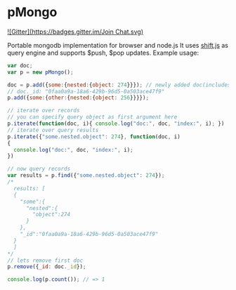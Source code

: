 pMongo
======
[![Gitter](https://badges.gitter.im/Join Chat.svg)](https://gitter.im/fatihky/pMongo?utm_source=badge&utm_medium=badge&utm_campaign=pr-badge&utm_content=badge)

Portable mongodb implementation for browser and node.js
It uses [shift.js](https://github.com/crcn/sift.js) as query engine and supports $push, $pop updates.
Example usage:
```js
var doc;
var p = new pMongo();

doc = p.add({some:{nested:{object: 274}}}); // newly added doc(includes _id field)
// doc._id: "0faa0a9a-18a6-429b-96d5-0a503ace47f9"
p.add({some:{other:{nested:{object: 256}}}});

// iterate over records
// you can specify query object as first argument here
p.iterate(function(doc, i){ console.log("doc:", doc, "index:", i); })
// iterate over query results
p.iterate({"some.nested.object": 274}, function(doc, i)
{
  console.log("doc:", doc, "index:", i);
})

// now query records
var results = p.find({"some.nested.object": 274});
/*
  results: [
  {
    "some":{
      "nested":{
        "object":274
      }
    },
    "_id":"0faa0a9a-18a6-429b-96d5-0a503ace47f9"
  }
  ]
*/
// lets remove first doc
p.remove({_id: doc._id});

console.log(p.count()); // => 1
```
